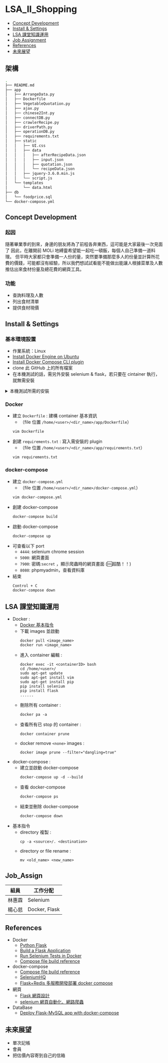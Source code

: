 # LSA_II_Shopping

- [Concept Development](#Concept_Develop)
- [Install & Settings](#install)
- [LSA 課堂知識運用](#lsaclass)
- [Job Assignment](#job)
- [References](#referencesa)
- [未來展望](#future)

## 架構
```bash
.
├── README.md
├── app
│   ├── ArrangeData.py
│   ├── Dockerfile
│   ├── VegetableQuotation.py
│   ├── ajax.py
│   ├── chinese2Int.py
│   ├── connectDB.py
│   ├── crawlerRecipe.py
│   ├── driverPath.py
│   ├── operationDB.py
│   ├── requirements.txt
│   ├── static
│   │   ├── UI.css
│   │   ├── data
│   │   │   ├── afterRecipeData.json
│   │   │   ├── input.json
│   │   │   ├── quotation.json
│   │   │   └── recipeData.json
│   │   ├── jquery-3.6.0.min.js
│   │   └── script.js
│   └── templates
│       └── data.html
├── db
│   └── foodprice.sql
└── docker-compose.yml
```

## <a id="Concept_Develop">Concept Development</a>
### 起因
隨著畢業季的到來，身邊的朋友將為了前程各奔東西，這可能是大家最後一次見面了
因此，在離開前 MOLi 地縛靈希望能一起吃一頓飯，每個人自己準備一道料理。
但平時大家都只會準備一人份的量，突然要準備那麼多人的份量並計算所花費的價錢，可能都沒有經驗，所以我們想試試看能不能做出能讓人根據菜單及人數推估出來食材份量及總花費的網頁工具。

### 功能
* 查詢料理及人數
* 列出食材清單
* 提供食材現價

## <a id=install>Install & Settings</a>
### 基本環境設置
* 作業系統：Linux
* [Install Docker Engine on Ubuntu](https://docs.docker.com/engine/install/ubuntu/#install-using-the-repository)
* [Install Docker Compose CLI plugin](https://docs.docker.com/compose/install/compose-plugin/#install-the-plugin-manually)
* clone 此 GitHub 上的所有檔案
* 在本機測試的話，需另外安裝 selenium & flask，若只要在 cintainer 執行，就無需安裝
<details>
<summary>本機測試所需的安裝</summary>

### selenium
* 安裝指令
    ```bash=
    pip3 install selenium
    ```
* 測試看看有沒有安裝成功
    * 建立一個 python 檔案
        ```bash=
        import selenium
        ```
    * 執行這個 python 檔
    * 如果可以執行的話代表安裝成功
* 下載跟 Google Chrome 同樣版本的 ChromeDriver
    * 先查看瀏覽器的版本 : 左上角的三個圓點 :point_right: 說明 :point_right: 關於 Google Chrome
        ![](https://i.imgur.com/ZgGJlbt.png)
        ![](https://i.imgur.com/4dc1LRr.png|width=70)
* 進入此[連結](https://sites.google.com/chromium.org/driver/)選擇跟瀏覽器相同的版本
![](https://i.imgur.com/34eXpKM.png)
* 選擇跟自己作業系統相同的壓縮檔
    ![](https://i.imgur.com/K5vkSkE.png|width=70)
* 解壓縮 
    ![](https://i.imgur.com/NQzTFiM.png|width=70)
* 選擇檔案要放在哪個路徑下，**要記好這個路徑在哪，等下要用到**
    ![](https://i.imgur.com/IEeAJ6u.png|width=70)
* 把這個路徑放到 `crawlerRecipe.py`、`VegetableQuotation.py` 兩個檔案中
    * `crawlerRecipe.py`![](https://i.imgur.com/J4qdAZd.png|width=70)
    * `VegetableQuotation.py`![](https://i.imgur.com/3EGQpzs.png|width=70)

### Flask
* 安裝指令
    ```bash=
    pip3 install flask
    ```
* 進入使用者家目錄
    ```bash=
    cd /home/<user>
    ```
* 創建一個目錄用來存放所有檔案，`<dir_name>` 自己命名
    ```bash=
    mkdir <dir_name>
    cd <dir_name>
    ```
* 進入前面創建的目錄，再創建 Flask 所需的兩個目錄
    ```bash=
    mkdir -p app/static app/templates 
    ```
* 接下來可以開始用 Flask 寫網頁
</details>
    
### Docker
* 建立 `Dockerfile` : 建構 container 基本資訊
    * （file 位置 `/home/<user>/<dir_name>/app/Dockerfile`）
    ```bash=
    vim Dockerfile
    ```
* 創建 `requirements.txt` : 寫入需安裝的 plugin
    * （file 位置 `/home/<user>/<dir_name>/app/requirements.txt`）
    ```bash=
    vim requirements.txt
    ```
### docker-compose
* 建立 `docker-compose.yml` 
    * （file 位置 `/home/<user>/<dir_name>/docker-compose.yml`）
    ```bash=
    vim docker-compose.yml
    ```
* 創建 docker-compose
    ```bash=
    docker-compose build
    ```
* 啟動 docker-compose
    ```bash=
    docker-compose up
    ```
* 可查看以下 port
    * `4444`: selenium chrome session
    * `5000`: 網頁畫面
    * `7900`: 密碼:`secret` ，顯示爬蟲時的網頁畫面 (:cool:超酷！！)
    * `8080`: phpmyadmin，查看資料庫
* 結束
    ```bash=
    Control + C
    docker-compose down
    ```
    

## <a id='LSAclass'>LSA 課堂知識運用</a>
* Docker : 
    * [Docker 基本指令](https://hackmd.io/@ncnu-opensource/book/https%3A%2F%2Fhackmd.io%2F%40108213034%2FB1_qNP2xc#DEMO)
    * 下載 images 並啟動
        ```bash=
        docker pull <image_name>
        docker run <image_name>
        ```
    * 進入 container 編輯 :
        ```bash=
        docker exec -it <containerID> bash
        cd /home/<user>/
        sudo apt-get update
        sudo apt-get install vim
        sudo apt-get install pip
        pip install selenium
        pip install flask
        ......
        ```
    * 刪除所有 container :
        ```bash=
        docker pa -a
        ```
    * 查看所有已 stop 的 container :
        ```bash=
        docker container prune
        ```
    * docker remove `<none>` images : 
        ```bash=
        docker image prune --filter="dangling=true"
        ```
* docker-compose : 
    * 建立並啟動 docker-compose
        ```bash=
        docker-compose up -d --build
        ```
    * 查看 docker-compose
        ```bash=
        docker-compose ps
        ```
    * 結束並刪除 docker-compose
        ```bash=
        docker-compose down
        ```
* 基本指令
    * directory 複製 :
        ```bash=
        cp -a <source>/. <destination>
        ```
    * directory or file rename :
        ```bash=
        mv <old_name> <new_name>
        ```


## <a id='job'>Job_Assign</a>

| 組員      | 工作分配 |
| -------- | -------- | 
| 林惠霖    | Selenium | 
| 楊心慈    | Docker, Flask |

## <a id='References'>References</a>
* Docker
    * [Python Flask](https://chentsungyu.github.io/2020/04/26/DevOps/Docker/[DevOps]%20Docker%E5%8C%96%E4%BD%A0%E7%9A%84Python%20Flask%20APP%20%E4%B8%A6%E4%B8%8A%E5%82%B3%E8%87%B3Docker%20Hub/)
    * [Build a Flask Application](https://www.digitalocean.com/community/tutorials/how-to-build-and-deploy-a-flask-application-using-docker-on-ubuntu-20-04)
    * [Run Selenium Tests in Docker](https://www.browserstack.com/guide/run-selenium-tests-in-docker)
    * [Compose file build reference](https://docs.docker.com/compose/compose-file/build/)
* docker-compose
    * [Compose file build reference](https://docs.docker.com/compose/compose-file/build/)
    * [SeleniumHQ
](https://github.com/SeleniumHQ/docker-selenium)
    * [Flask+Redis 多服務開發部署 docker compose](https://www.youtube.com/watch?v=lXuw2sncltE&t=371s)
* 網頁
    * [Flask 網頁設計](https://ithelp.ithome.com.tw/articles/10258223?sc=pt)
    * [selenium 網頁自動化、網路爬蟲](https://www.youtube.com/watch?v=ximjGyZ93YQ&t=1362s&ab_channel=GrandmaCan-%E6%88%91%E9%98%BF%E5%AC%A4%E9%83%BD%E6%9C%83)
* DataBase
    * [Deploy Flask-MySQL app with docker-compose](https://www.devopsroles.com/deploy-flask-mysql-app-with-docker-compose/)
    
## <a id='future'>未來展望</a>
* 單次記帳
* 會員
* 把估價內容寄到自己的信箱